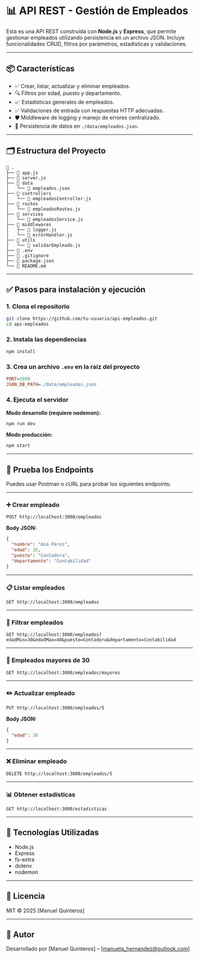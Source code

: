 # 📊 API REST - Gestión de Empleados

Esta es una API REST construida con **Node.js** y **Express**, que permite gestionar empleados utilizando persistencia en un archivo JSON. Incluye funcionalidades CRUD, filtros por parámetros, estadísticas y validaciones.

---

## 📦 Características

- ✅ Crear, listar, actualizar y eliminar empleados.
- 🔍 Filtros por edad, puesto y departamento.
- 📈 Estadísticas generales de empleados.
- ✅ Validaciones de entrada con respuestas HTTP adecuadas.
- 🛡️ Middleware de logging y manejo de errores centralizado.
- 💾 Persistencia de datos en `./data/empleados.json`.

---

## 🗂 Estructura del Proyecto

```
📁 .
├── 📄 app.js
├── 📄 server.js
├── 📁 data
│   └── 📄 empleados.json
├── 📁 controllers
│   └── 📄 empleadosController.js
├── 📁 routes
│   └── 📄 empleadosRoutes.js
├── 📁 services
│   └── 📄 empleadosService.js
├── 📁 middlewares
│   ├── 📄 logger.js
│   └── 📄 errorHandler.js
├── 📁 utils
│   └── 📄 validarEmpleado.js
├── 📄 .env
├── 📄 .gitignore
├── 📄 package.json
└── 📄 README.md
```

---

## ✅ Pasos para instalación y ejecución

### 1. Clona el repositorio

```bash
git clone https://github.com/tu-usuario/api-empleados.git
cd api-empleados
```

### 2. Instala las dependencias

```bash
npm install
```

### 3. Crea un archivo `.env` en la raíz del proyecto

```ini
PORT=3000
JSON_DB_PATH=./data/empleados.json
```

### 4. Ejecuta el servidor

**Modo desarrollo (requiere nodemon):**

```bash
npm run dev
```

**Modo producción:**

```bash
npm start
```

---

## 🧪 Prueba los Endpoints

Puedes usar Postman o cURL para probar los siguientes endpoints:

---

### ➕ Crear empleado

```http
POST http://localhost:3000/empleados
```

**Body JSON:**

```json
{
  "nombre": "Ana Pérez",
  "edad": 35,
  "puesto": "Contadora",
  "departamento": "Contabilidad"
}
```

---

### 📋 Listar empleados

```http
GET http://localhost:3000/empleados
```

---

### 🔎 Filtrar empleados

```http
GET http://localhost:3000/empleados?edadMin=30&edadMax=40&puesto=Contadora&departamento=Contabilidad
```

---

### 👵 Empleados mayores de 30

```http
GET http://localhost:3000/empleados/mayores
```

---

### ✏️ Actualizar empleado

```http
PUT http://localhost:3000/empleados/5
```

**Body JSON:**

```json
{
  "edad": 36
}
```

---

### ❌ Eliminar empleado

```http
DELETE http://localhost:3000/empleados/5
```

---

### 📊 Obtener estadísticas

```http
GET http://localhost:3000/estadisticas
```

---

## 🧰 Tecnologías Utilizadas

- Node.js
- Express
- fs-extra
- dotenv
- nodemon

---

## 📄 Licencia

MIT © 2025 [Manuel Quinteros]

---

## 🙌 Autor

Desarrollado por [Manuel Quinteros] – [manuelq_hernandez@outlook.com]